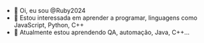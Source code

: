 - 👋 Oi, eu sou @Ruby2024
- 👀 Estou interessada em aprender a programar, linguagens como JavaScript, Python, C++
- 🌱 Atualmente estou aprendendo QA, automação, Java, C++...

  

<!---

--->
